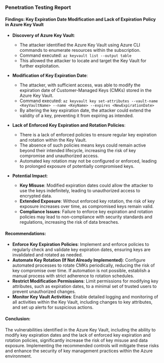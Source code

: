 ### Penetration Testing Report

#### Findings: Key Expiration Date Modification and Lack of Expiration Policy in Azure Key Vault

- **Discovery of Azure Key Vault**:
  - The attacker identified the Azure Key Vault using Azure CLI commands to enumerate resources within the subscription.
  - Command executed: `az keyvault list --output table`
  - This allowed the attacker to locate and target the Key Vault for further exploitation.

- **Modification of Key Expiration Date**:
  - The attacker, with sufficient access, was able to modify the expiration date of Customer-Managed Keys (CMKs) stored in the Azure Key Vault.
  - Command executed: `az keyvault key set-attributes --vault-name <KeyVaultName> --name <KeyName> --expires <NewExpirationDate>`
  - By altering the key expiration date, the attacker could extend the validity of a key, preventing it from expiring as intended.

- **Lack of Enforced Key Expiration and Rotation Policies**:
  - There is a lack of enforced policies to ensure regular key expiration and rotation within the Key Vault.
  - The absence of such policies means keys could remain active beyond their intended lifecycle, increasing the risk of key compromise and unauthorized access.
  - Automated key rotation may not be configured or enforced, leading to prolonged exposure of potentially compromised keys.

- **Potential Impact**:
  - **Key Misuse**: Modified expiration dates could allow the attacker to use the keys indefinitely, leading to unauthorized access to encrypted data.
  - **Extended Exposure**: Without enforced key rotation, the risk of key exposure increases over time, as compromised keys remain valid.
  - **Compliance Issues**: Failure to enforce key expiration and rotation policies may lead to non-compliance with security standards and regulations, increasing the risk of data breaches.

#### Recommendations:

- **Enforce Key Expiration Policies**: Implement and enforce policies to regularly check and validate key expiration dates, ensuring keys are invalidated and rotated as needed.
- **Automate Key Rotation (If Not Already Implemented)**: Configure automated processes to rotate CMKs periodically, reducing the risk of key compromise over time. If automation is not possible, establish a manual process with strict adherence to rotation schedules.
- **Restrict Modification Permissions**: Limit permissions for modifying key attributes, such as expiration dates, to a minimal set of trusted users to prevent unauthorized changes.
- **Monitor Key Vault Activities**: Enable detailed logging and monitoring of all activities within the Key Vault, including changes to key attributes, and set up alerts for suspicious actions.

#### Conclusion:
The vulnerabilities identified in the Azure Key Vault, including the ability to modify key expiration dates and the lack of enforced key expiration and rotation policies, significantly increase the risk of key misuse and data exposure. Implementing the recommended controls will mitigate these risks and enhance the security of key management practices within the Azure environment.
